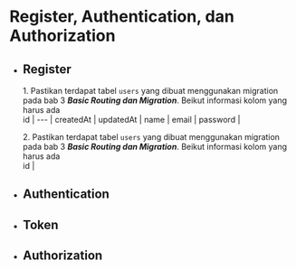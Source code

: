 # Register, Authentication, dan Authorization

* ## Register
  <tb>1. Pastikan terdapat tabel ```users``` yang dibuat menggunakan migration pada bab 3 ___Basic Routing dan Migration___. Beikut informasi kolom yang harus ada <br>
  id |
  --- |
  createdAt |
  updatedAt |
  name |
  email |
  password |

  <tb>2. Pastikan terdapat tabel ```users``` yang dibuat menggunakan migration pada bab 3 ___Basic Routing dan Migration___. Beikut informasi kolom yang harus ada <br>
  id |
* ## Authentication
* ## Token
* ## Authorization
